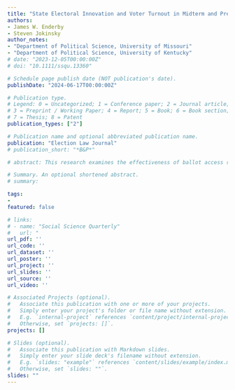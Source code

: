 ```yaml
---
title: "State Electoral Innovation and Voter Turnout in Midterm and Presidential Elections"
authors:
- James W. Enderby
- Steven Jokinsky
author_notes:
- "Department of Political Science, University of Missouri"
- "Department of Political Science, University of Kentucky"
# date: "2023-12-05T00:00:00Z"
# doi: "10.1111/ssqu.13360"

# Schedule page publish date (NOT publication's date).
publishDate: "2024-06-17T00:00:00Z"

# Publication type.
# Legend: 0 = Uncategorized; 1 = Conference paper; 2 = Journal article;
# 3 = Preprint / Working Paper; 4 = Report; 5 = Book; 6 = Book section;
# 7 = Thesis; 8 = Patent
publication_types: ["2"]

# Publication name and optional abbreviated publication name.
publication: "Election Law Journal"
# publication_short: "*B&P*"

# abstract: This research examines the effectiveness of ballot access reforms which may increase voter turnout. While many reforms are designed to reduce individual costs of voting—to register, obtain, and cast a ballot—their impacts should be observable in the aggregate. U.S. states determine and administer rules concerning the conduct of elections, so the success of those rules should be measured for statewide elections. Existing research focuses on presidential elections. Yet if reforms influence levels of voter participation, stronger evidence of attracting peripheral voters should be found in midterm elections. This research examines state variation in electoral law on registration and voting in statewide, general elections from 2000 to 2018. Voting reforms evaluated include same-day registration, no-excuses absentee voting, early voting, and all-mail voting. Simple and multivariate analysis, including state-level demographic controls, suggest only limited effects of electoral innovations on voting-eligible turnout, in both midterm and presidential elections. Reforms designed to increase turnout produce at best modest positive effects.

# Summary. An optional shortened abstract.
# summary:

tags:
- 
featured: false

# links:
# - name: "Social Science Quarterly"
#   url: "
url_pdf: ''
url_code: ''
url_dataset: ''
url_poster: ''
url_project: ''
url_slides: ''
url_source: ''
url_video: ''

# Associated Projects (optional).
#   Associate this publication with one or more of your projects.
#   Simply enter your project's folder or file name without extension.
#   E.g. `internal-project` references `content/project/internal-project/index.md`.
#   Otherwise, set `projects: []`.
projects: []

# Slides (optional).
#   Associate this publication with Markdown slides.
#   Simply enter your slide deck's filename without extension.
#   E.g. `slides: "example"` references `content/slides/example/index.md`.
#   Otherwise, set `slides: ""`.
slides: ""
---
```

